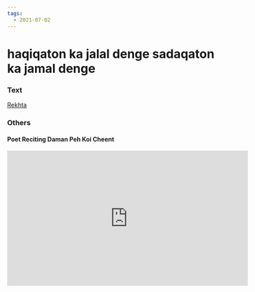 ```yaml
---
tags:
  - 2021-07-02
---
```

# haqiqaton ka jalal denge sadaqaton ka jamal denge

### Text
[Rekhta](https://www.rekhta.org/ghazals/haqiiqaton-kaa-jalaal-denge-sadaaqaton-kaa-jamaal-denge-kaleem-aajiz-ghazals?lang=ur)

### Others

#### Poet Reciting Daman Peh Koi Cheent

<iframe width="560" height="315" src="https://www.youtube.com/embed/OxwXGSsCM6g" title="YouTube video player" frameborder="0" allow="accelerometer; autoplay; clipboard-write; encrypted-media; gyroscope; picture-in-picture" allowfullscreen></iframe>

